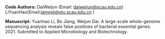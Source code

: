 **Code Authors:**
DaiWeijun (Email: daiweijun@scau.edu.cn)
LiYuanHao(Email:jamesli@stu.scau.edu.cn )

**Manuscript:**
Yuanhao Li, Bo Jiang, Weijun Dai. A large-scale whole-genome sequencing analysis reveals false positives of bacterial essential genes. 2021. Submitted to Applied Microbiology and Biotechnology. 
